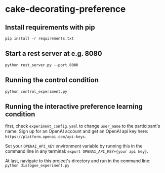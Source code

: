 # cake-decorating-preference
## Install requirements with pip
```pip install -r requirements.txt```


##  Start a rest server at e.g. 8080
```python rest_server.py --port 8080```


## Running the control condition
```python control_experiment.py```

## Running the interactive preference learning condition
first, check `experiment_config.yaml` to change `user_name` to the participant's name. Sign up for an OpenAI account and get an OpenAI api key here: `https://platform.openai.com/api-keys`.

Set your `OPENAI_API_KEY` environment variable by running this in the command line in any terminal: `export OPENAI_API_KEY={your api key}`.

At last, navigate to this project's directory and run in the command line:
```python dialogue_experiment.py``` 
